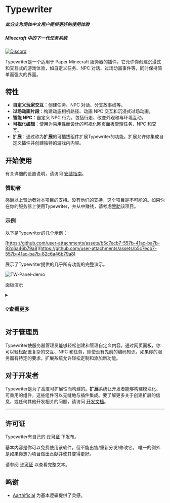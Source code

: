 # Typewriter

##### 此分支为简体中文用户提供更好的使用体验
##### Minecraft 中的下一代任务系统

[![Discord](https://img.shields.io/discord/1054708062520360960?label=discord&logo=discord&logoColor=white)](https://discord.gg/HtbKyuDDBw)

Typewriter是一个适用于 Paper Minecraft 服务器的插件，它允许你创建沉浸式和交互式的游戏体验，如自定义任务、NPC 对话、过场动画事件等，同时保持简单而强大的界面。

## 特性

- **自定义玩家交互**：创建任务、NPC 对话、分支故事线等。
- **过场动画片段**：构建动态相机路径、动画 NPC 交互和沉浸式过场动画。
- **智能 NPC**：自定义 NPC 行为，包括行走、改变外观和与环境互动。
- **可视化编辑**：使用为易用性而设计的可视化网页面板管理任务、NPC 和交互。
- **扩展**：通过称为**扩展**的可插拔组件扩展Typewriter的功能。扩展允许你集成自定义插件并创建独特的游戏内内容。

## 开始使用

有关详细的设置说明，请访问 [安装指南](https://docs.typewritermc.com/docs/getting-started/installation)。

### 赞助者

<!-- sponsors --><!-- sponsors -->

感谢以上赞助者对本项目的支持。没有他们的支持，这个项目是不可能的。如果你在你的服务器上使用Typewriter，并从中赚钱，请考虑[赞助](https://github.com/sponsors/gabber235)该项目。

### 示例

以下是Typewriter的几个示例：

[https://github.com/user-attachments/assets/b5c7ecb7-557b-41ac-ba7b-82c6a46b79a8](https://github.com/user-attachments/assets/b5c7ecb7-557b-41ac-ba7b-82c6a46b79a8)

展示了Typewriter提供的几乎所有功能的完整演示。

![TW-Panel-demo](https://github.com/user-attachments/assets/7c7442bf-be2c-47d7-9f6d-a60d02836cdf)

面板演示

<details><summary><h3>💡查看更多</h3></summary>

  ![TW-对话](https://github.com/user-attachments/assets/3790df6a-c5e3-4357-90a6-cb529ae7c65d)
  ![TW-序列](https://github.com/user-attachments/assets/792bc93e-cfa6-4804-8ee0-5cb623a822d1)
  ![TW-静态](https://github.com/user-attachments/assets/24c30f91-3a8f-4091-916f-ba227539813d)
  ![TW-面板](https://github.com/user-attachments/assets/c61088b5-19d7-44a4-959a-a7bcd2070720)



</details>

## 对于管理员

Typewriter使服务器管理员能够轻松创建和管理自定义内容。通过网页面板，你可以轻松配置复杂的交互、NPC 和任务，即使没有先前的编码知识。如果你的服务器有特定的要求，扩展系统允许轻松定制和添加新功能。

## 对于开发者

Typewriter是为了高度可扩展性而构建的。**扩展**系统让开发者能够构建模块化、可重用的组件，这些组件可以无缝地与插件集成。要了解更多关于创建扩展的信息，或任何其他开发相关的问题，请访问 [开发文档](https://docs.typewritermc.com/develop)。

---

## 许可证

Typewriter有自己的 [许可证](LICENSE) 下发布。

基本内容是你可以免费使用该软件，但不能出售/重新分发/修改它。
唯一的例外是如果你想为项目做出贡献并使其变得更好。

请参阅 [许可证](LICENSE) 以查看完整文本。

## 鸣谢

- [Aarthificial](https://www.youtube.com/@aarthificial) 为基本逻辑提供了灵感。
